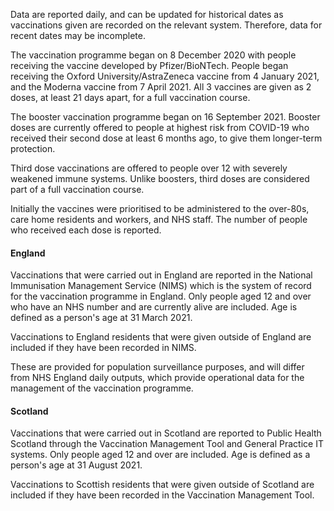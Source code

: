 Data are reported daily, and can be updated for historical dates as vaccinations given are recorded on the relevant system. Therefore, data for recent dates may be incomplete. 

The vaccination programme began on 8 December 2020 with people receiving the vaccine developed by Pfizer/BioNTech. People began receiving the Oxford University/AstraZeneca vaccine from 4 January 2021, and the Moderna vaccine from 7 April 2021. All 3 vaccines are given as 2 doses, at least 21 days apart, for a full vaccination course. 

The booster vaccination programme began on 16 September 2021. Booster doses are currently offered to people at highest risk from COVID-19 who received their second dose at least 6 months ago, to give them longer-term protection. 

Third dose vaccinations are offered to people over 12 with severely weakened immune systems. Unlike boosters, third doses are considered part of a full vaccination course.

Initially the vaccines were prioritised to be administered to the over-80s, care home residents and workers, and NHS staff. The number of people who received each dose is reported.

#### England

Vaccinations that were carried out in England are reported in the National Immunisation Management Service (NIMS) which is the system of record for the vaccination programme in England. Only people aged 12 and over who have an NHS number and are currently alive are included. Age is defined as a person's age at 31 March 2021.

Vaccinations to England residents that were given outside of England are included if they have been recorded in NIMS.

These are provided for population surveillance purposes, and will differ from NHS England daily outputs, which provide operational data for the management of the vaccination programme.

#### Scotland
 
Vaccinations that were carried out in Scotland are reported to Public Health Scotland through the Vaccination Management Tool and General Practice IT systems. Only people aged 12 and over are included. Age is defined as a person's age at 31 August 2021.

Vaccinations to Scottish residents that were given outside of Scotland are included if they have been recorded in the Vaccination Management Tool.
